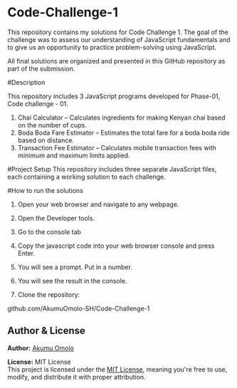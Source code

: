 # Code-Challenge-1

This repository contains my solutions for Code Challenge 1.
The goal of the challenge was to assess our understanding of JavaScript fundamentals and to give us an opportunity to practice problem-solving using JavaScript.

All final solutions are organized and presented in this GitHub repository as part of the submission.

#Description 

This repository includes 3 JavaScript programs developed for Phase-01, Code challenge - 01.

1. Chai Calculator – Calculates ingredients for making Kenyan chai based on the number of cups.
2. Boda Boda Fare Estimator – Estimates the total fare for a boda boda ride based on distance.
3. Transaction Fee Estimator – Calculates mobile transaction fees with minimum and maximum limits applied.

#Project Setup
This repository includes three separate JavaScript files, each containing a working solution to each challenge. 

#How to run the solutions

1. Open your web browser and navigate to any webpage.
2. Open the Developer tools.
3. Go to the console tab
4. Copy the javascript code into your web browser console and press Enter.
5. You will see a prompt. Put in a number.
6. You will see the result in the console.

   
1. Clone the repository:

github.com/AkumuOmolo-SH/Code-Challenge-1

##  Author &  License

**Author:** [Akumu Omolo](https://github.com/AkumuOmolo-SH)

**License:** MIT License  
This project is licensed under the [MIT License](LICENSE), meaning you're free to use, modify, and distribute it with proper attribution.


